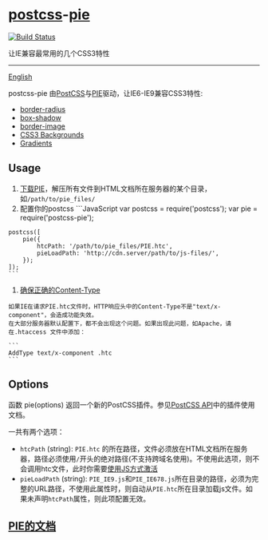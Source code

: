 [postcss](https://github.com/postcss/postcss)-[pie](http://css3pie.com/)
======

[![Build Status](https://travis-ci.org/gucong3000/h5form.svg?branch=master)](https://travis-ci.org/gucong3000/h5form)

让IE兼容最常用的几个CSS3特性

------

[English](README.md)

postcss-pie 由[PostCSS](https://github.com/postcss/postcss)与[PIE](http://css3pie.com/)驱动，让IE6-IE9兼容CSS3特性:
*   [border-radius](https://developer.mozilla.org/zh-CN/docs/Web/CSS/border-radius)
*   [box-shadow](https://developer.mozilla.org/zh-CN/docs/Web/CSS/box-shadow)
*   [border-image](https://developer.mozilla.org/zh-CN/docs/Web/CSS/border-image)
*   [CSS3 Backgrounds](https://developer.mozilla.org/zh-CN/docs/Web/CSS/CSS_Background_and_Borders/Using_CSS_multiple_backgrounds)
*   [Gradients](https://developer.mozilla.org/zh-CN/docs/Web/CSS/CSS_Images/Using_CSS_gradients)

## Usage

1.   [下载PIE](http://css3pie.com/download-latest)，解压所有文件到HTML文档所在服务器的某个目录， 如`/path/to/pie_files/`
1.   配置你的postcss 
    ```JavaScript
    var postcss = require('postcss');
    var pie = require('postcss-pie');

    postcss([
        pie({
            htcPath: '/path/to/pie_files/PIE.htc',
            pieLoadPath: 'http://cdn.server/path/to/js-files/',
        });
    ]);
    ```

1.   [确保正确的Content-Type](http://css3pie.com/documentation/known-issues/#content-type)

    如果IE在请求PIE.htc文件时，HTTP响应头中的Content-Type不是"text/x-component"，会造成功能失效。
    在大部分服务器默认配置下，都不会出现这个问题。如果出现此问题，如Apache，请在.htaccess 文件中添加：

    ```
    AddType text/x-component .htc
    ```

## Options

函数 pie(options) 返回一个新的PostCSS插件。参见[PostCSS API](https://github.com/postcss/postcss/blob/master/docs/api.md)中的插件使用文档。

一共有两个选项：

*   `htcPath` (string): `PIE.htc` 的所在路径，文件必须放在HTML文档所在服务器，路径必须使用`/`开头的绝对路径(不支持跨域名使用)。不使用此选项，则不会调用htc文件，此时你需要[使用JS方式激活](http://css3pie.com/documentation/pie-js/)
*   `pieLoadPath` (string): `PIE_IE9.js`和`PIE_IE678.js`所在目录的路径，必须为完整的URL路径，不使用此属性时，则自动从`PIE.htc`所在目录加载js文件。如果未声明`htcPath`属性，则此项配置无效。

## [PIE的文档](http://css3pie.com/documentation/)